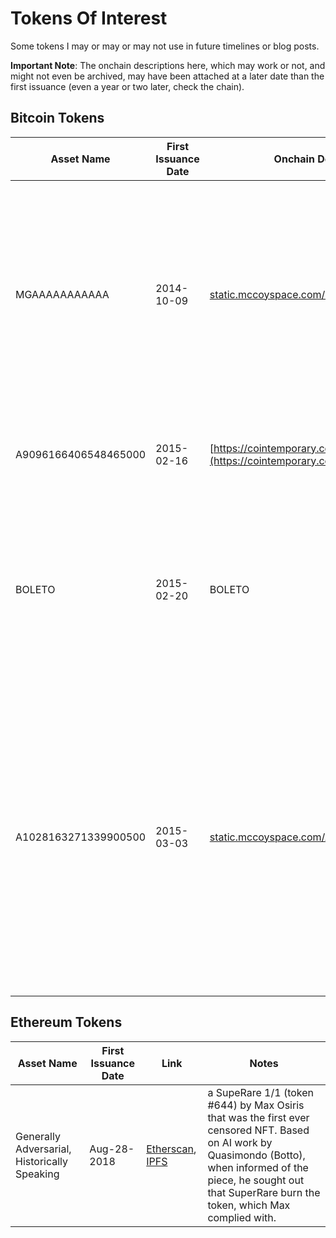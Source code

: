 # Tokens Of Interest

Some tokens I may or may or may not use in future timelines or blog posts.

**Important Note**: The onchain descriptions here, which may work or not, and might not even be archived, may have been attached at a later date than the first issuance (even a year or two later, check the chain).

## Bitcoin Tokens

| Asset Name | First Issuance Date | Onchain Description | Notes |
|------------|---------------------|---------------------|-------|
| MGAAAAAAAAAAA | 2014-10-09 | [static.mccoyspace.com/mgaaaaaaaaaaa.json](static.mccoyspace.com/mgaaaaaaaaaaa.json) | 1st Monegraph on Bitcoin, says 1/3 in metadata but is a 1/1 atm. Still available for purchase in 2024. The most pristine Monegraph (never expired or reminted later) |
| A9096166406548465000 | 2015-02-16 | [https://cointemporary.com/artwork/a909616](https://cointemporary.com/artwork/a909616) | 50-supply original artwork. Looks like only 2/50 were ever sold. |
| BOLETO | 2015-02-20 | BOLETO | a 1/1 that has a QR code icon, that if you use your phone, takes you to Google with the result of Boleto; a Brazillian payment method |
| A1028163271339900500 | 2015-03-03 | [static.mccoyspace.com/A1028163271339.json](static.mccoyspace.com/A1028163271339.json) | 2nd Monegraph on Bitcoin, says 1/3 in metadata but is a divisible 1/1 atm. The JSON used to link to EVP: Amie by Brody Condon (which was reminted on Ethereum as an edition of 3), but now links to an artwork by Kevin McCoy |

## Ethereum Tokens

| Asset Name | First Issuance Date | Link | Notes |
|------------|---------------------|---------------------|-------|
| Generally Adversarial, Historically Speaking | Aug-28-2018 | [Etherscan](https://etherscan.io/tx/0xbdc0fc0a99bc9b0a8006e46aaf50f6fdee647f7d6fa5ef381fb564d3ff1180ea), [IPFS](https://ipfs.pixura.io/ipfs/QmZv9U95wbdAybRevcWrPYN1q4VuSTgAKguckh8TijqAcZ) | a SupeRare 1/1 (token #644) by Max Osiris that was the first ever censored NFT. Based on AI work by Quasimondo (Botto), when informed of the piece, he sought out that SuperRare burn the token, which Max complied with. |

